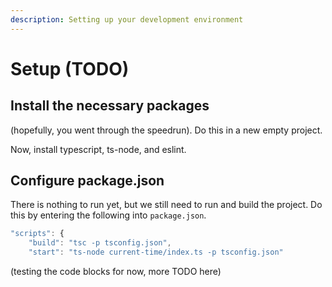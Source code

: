 ```yaml
---
description: Setting up your development environment
---
```


# Setup \(TODO\)

## Install the necessary packages

\(hopefully, you went through the speedrun\). Do this in a new empty project.

Now, install typescript, ts-node, and eslint.

## Configure package.json

There is nothing to run yet, but we still need to run and build the project. Do this by entering the following into `package.json`. 

```javascript
"scripts": {
    "build": "tsc -p tsconfig.json",
    "start": "ts-node current-time/index.ts -p tsconfig.json"
```

\(testing the code blocks for now, more TODO here\)



